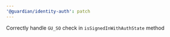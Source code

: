 ```yaml
---
'@guardian/identity-auth': patch
---
```


Correctly handle `GU_SO` check in `isSignedInWithAuthState` method
